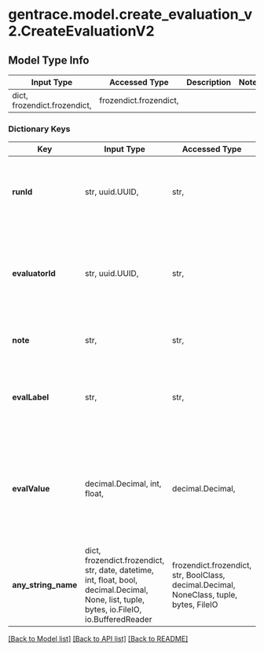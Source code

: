 # gentrace.model.create_evaluation_v2.CreateEvaluationV2

## Model Type Info
Input Type | Accessed Type | Description | Notes
------------ | ------------- | ------------- | -------------
dict, frozendict.frozendict,  | frozendict.frozendict,  |  | 

### Dictionary Keys
Key | Input Type | Accessed Type | Description | Notes
------------ | ------------- | ------------- | ------------- | -------------
**runId** | str, uuid.UUID,  | str,  | The ID of the run. The evaluator and run must be in the same pipeline. | value must be a uuid
**evaluatorId** | str, uuid.UUID,  | str,  | The ID of the evaluator. The evaluator and run must be in the same pipeline. | value must be a uuid
**note** | str,  | str,  | Optionally add a note to the evaluation | [optional] 
**evalLabel** | str,  | str,  | If the evaluator output type is an enum, the label of the enum value. | [optional] 
**evalValue** | decimal.Decimal, int, float,  | decimal.Decimal,  | If the evaluator output type is a percentage, a number between 0 and 1 representing the percentage. | [optional] 
**any_string_name** | dict, frozendict.frozendict, str, date, datetime, int, float, bool, decimal.Decimal, None, list, tuple, bytes, io.FileIO, io.BufferedReader | frozendict.frozendict, str, BoolClass, decimal.Decimal, NoneClass, tuple, bytes, FileIO | any string name can be used but the value must be the correct type | [optional]

[[Back to Model list]](../../README.md#documentation-for-models) [[Back to API list]](../../README.md#documentation-for-api-endpoints) [[Back to README]](../../README.md)

